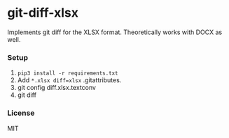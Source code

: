 # git-diff-xlsx

Implements git diff for the XLSX format. Theoretically works with DOCX as well.


### Setup

1. ``pip3 install -r requirements.txt``
2. Add ``*.xlsx diff=xlsx`` .gitattributes.
3. git config diff.xlsx.textconv <path-to-xlsx2txt>
4. git diff


### License

MIT
